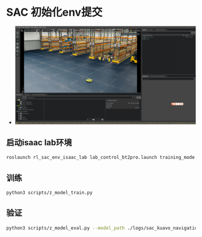 # SAC 初始化env提交
* ![环境演示](./IMG/image.png)

## 启动isaac lab环境
```bash
roslaunch rl_sac_env_isaac_lab lab_control_bt2pro.launch training_mode:=true
```

## 训练
```bash
python3 scripts/z_model_train.py
```

## 验证
```bash
python3 scripts/z_model_eval.py --model_path ./logs/sac_kuavo_navigation/run_20250619_115642/checkpoints/model_ep1500.pth 
```